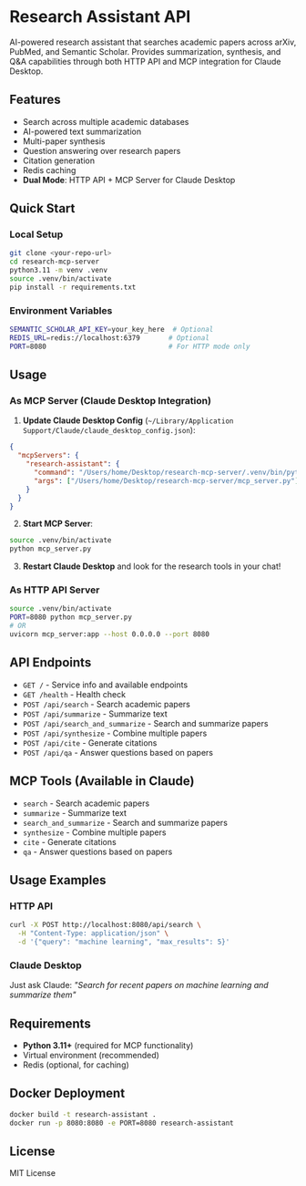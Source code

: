 # Research Assistant API

AI-powered research assistant that searches academic papers across arXiv, PubMed, and Semantic Scholar. Provides summarization, synthesis, and Q&A capabilities through both HTTP API and MCP integration for Claude Desktop.

## Features

- Search across multiple academic databases
- AI-powered text summarization
- Multi-paper synthesis
- Question answering over research papers
- Citation generation
- Redis caching
- **Dual Mode**: HTTP API + MCP Server for Claude Desktop

## Quick Start

### Local Setup

```bash
git clone <your-repo-url>
cd research-mcp-server
python3.11 -m venv .venv
source .venv/bin/activate
pip install -r requirements.txt
```

### Environment Variables

```bash
SEMANTIC_SCHOLAR_API_KEY=your_key_here  # Optional
REDIS_URL=redis://localhost:6379       # Optional
PORT=8080                              # For HTTP mode only
```

## Usage

### As MCP Server (Claude Desktop Integration)

1. **Update Claude Desktop Config** (`~/Library/Application Support/Claude/claude_desktop_config.json`):

```json
{
  "mcpServers": {
    "research-assistant": {
      "command": "/Users/home/Desktop/research-mcp-server/.venv/bin/python3",
      "args": ["/Users/home/Desktop/research-mcp-server/mcp_server.py"]
    }
  }
}
```

2. **Start MCP Server**:
```bash
source .venv/bin/activate
python mcp_server.py
```

3. **Restart Claude Desktop** and look for the research tools in your chat!

### As HTTP API Server

```bash
source .venv/bin/activate
PORT=8080 python mcp_server.py
# OR
uvicorn mcp_server:app --host 0.0.0.0 --port 8080
```

## API Endpoints

- `GET /` - Service info and available endpoints
- `GET /health` - Health check
- `POST /api/search` - Search academic papers
- `POST /api/summarize` - Summarize text
- `POST /api/search_and_summarize` - Search and summarize papers
- `POST /api/synthesize` - Combine multiple papers
- `POST /api/cite` - Generate citations
- `POST /api/qa` - Answer questions based on papers

## MCP Tools (Available in Claude)

- `search` - Search academic papers
- `summarize` - Summarize text
- `search_and_summarize` - Search and summarize papers
- `synthesize` - Combine multiple papers
- `cite` - Generate citations
- `qa` - Answer questions based on papers

## Usage Examples

### HTTP API
```bash
curl -X POST http://localhost:8080/api/search \
  -H "Content-Type: application/json" \
  -d '{"query": "machine learning", "max_results": 5}'
```

### Claude Desktop
Just ask Claude: *"Search for recent papers on machine learning and summarize them"*

## Requirements

- **Python 3.11+** (required for MCP functionality)
- Virtual environment (recommended)
- Redis (optional, for caching)

## Docker Deployment

```bash
docker build -t research-assistant .
docker run -p 8080:8080 -e PORT=8080 research-assistant
```

## License

MIT License

